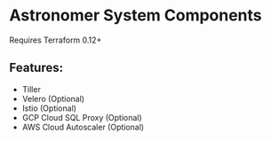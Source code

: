 # Astronomer System Components

Requires Terraform 0.12+

## Features:

- Tiller
- Velero (Optional)
- Istio (Optional)
- GCP Cloud SQL Proxy (Optional)
- AWS Cloud Autoscaler (Optional)
